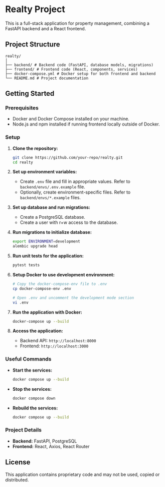 # Realty Project

This is a full-stack application for property management, combining a FastAPI backend and a React frontend.

## Project Structure

```
realty/
│
├── backend/ # Backend code (FastAPI, database models, migrations)
├── frontend/ # Frontend code (React, components, services)
├── docker-compose.yml # Docker setup for both frontend and backend
└── README.md # Project documentation
```

## Getting Started

### Prerequisites

- Docker and Docker Compose installed on your machine.
- Node.js and npm installed if running frontend locally outside of Docker.

### Setup

1. **Clone the repository:**
    ```bash
    git clone https://github.com/your-repo/realty.git
    cd realty
    ```

1. **Set up environment variables:**
   - Create `.env` file and fill in appropriate values. Refer to `backend/envs/.env.example` file.
   - Optionally, create environment-specific files. Refer to `backend/envs/*.example` files.

1. **Set up database and run migrations:**
    - Create a PostgreSQL database.
    - Create a user with r+w access to the database.

1. **Run migrations to initialize database:**
    ```bash
    export ENVIRONMENT=development
    alembic upgrade head
    ```

1. **Run unit tests for the application:**
    ```bash
    pytest tests
    ```

1. **Setup Docker to use development environment:**
    ```bash
    # Copy the docker-compose-env file to .env
    cp docker-compose-env .env

    # Open .env and uncomment the development mode section
    vi .env
    ```

1. **Run the application with Docker:**
    ```bash
    docker-compose up --build
    ```

1. **Access the application:**
   - Backend API: `http://localhost:8000`
   - Frontend: `http://localhost:3000`

### Useful Commands

- **Start the services:**
    ```bash
    docker compose up --build
    ```

- **Stop the services:**
    ```bash
    docker compose down
    ```

- **Rebuild the services:**
    ```bash
    docker compose up --build
    ```

### Project Details

- **Backend:** FastAPI, PostgreSQL
- **Frontend:** React, Axios, React Router

## License

This application contains proprietary code and may not be used, copied or distributed.
